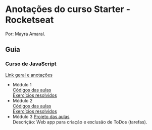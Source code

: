 # Anotações do curso Starter - Rocketseat
Por: Mayra Amaral.  
  
## Guia
### Curso de JavaScript
[Link geral e anotações](https://github.com/mayraamaral/rs-starter/tree/master/js)
* Módulo 1  
[Códigos das aulas](https://github.com/mayraamaral/rs-starter/tree/master/js/modulo1)  
[Exercícios resolvidos](https://github.com/mayraamaral/rs-starter/tree/master/js/modulo1/exercicios)
* Módulo 2  
[Códigos das aulas](https://github.com/mayraamaral/rs-starter/tree/master/js/modulo2)  
[Exercícios resolvidos](https://github.com/mayraamaral/rs-starter/tree/master/js/modulo2/exercicios)
* Módulo 3
[Projeto das aulas](https://github.com/mayraamaral/rs-starter/tree/master/js/modulo3-app-de-to-dos)  
Descrição: Web app para criação e exclusão de ToDos (tarefas).